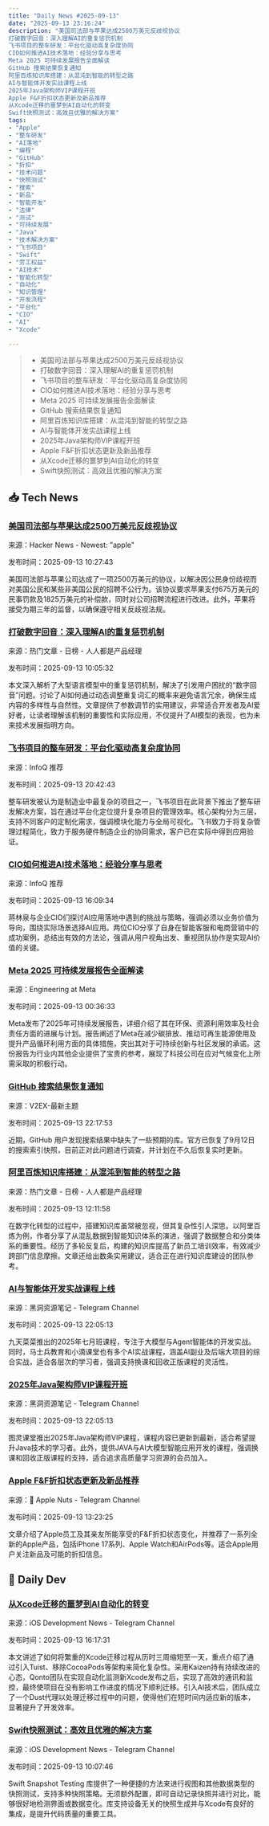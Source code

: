 ```yaml
---
title: "Daily News #2025-09-13"
date: "2025-09-13 23:16:24"
description: "美国司法部与苹果达成2500万美元反歧视协议
打破数字回音：深入理解AI的重复惩罚机制
飞书项目的整车研发：平台化驱动高复杂度协同
CIO如何推进AI技术落地：经验分享与思考
Meta 2025 可持续发展报告全面解读
GitHub 搜索结果恢复通知
阿里百炼知识库搭建：从混沌到智能的转型之路
AI与智能体开发实战课程上线
2025年Java架构师VIP课程开班
Apple F&F折扣状态更新及新品推荐
从Xcode迁移的噩梦到AI自动化的转变
Swift快照测试：高效且优雅的解决方案"
tags: 
- "Apple"
- "整车研发"
- "AI落地"
- "编程"
- "GitHub"
- "折扣"
- "技术问题"
- "快照测试"
- "搜索"
- "新品"
- "智能开发"
- "法律"
- "测试"
- "可持续发展"
- "Java"
- "技术解决方案"
- "飞书项目"
- "Swift"
- "劳工权益"
- "AI技术"
- "智能化转型"
- "自动化"
- "知识管理"
- "开发流程"
- "平台化"
- "CIO"
- "AI"
- "Xcode"

---
```


> - 美国司法部与苹果达成2500万美元反歧视协议
> - 打破数字回音：深入理解AI的重复惩罚机制
> - 飞书项目的整车研发：平台化驱动高复杂度协同
> - CIO如何推进AI技术落地：经验分享与思考
> - Meta 2025 可持续发展报告全面解读
> - GitHub 搜索结果恢复通知
> - 阿里百炼知识库搭建：从混沌到智能的转型之路
> - AI与智能体开发实战课程上线
> - 2025年Java架构师VIP课程开班
> - Apple F&F折扣状态更新及新品推荐
> - 从Xcode迁移的噩梦到AI自动化的转变
> - Swift快照测试：高效且优雅的解决方案

## 📥 Tech News

### [美国司法部与苹果达成2500万美元反歧视协议](https://www.justice.gov/archives/opa/pr/justice-department-secures-25-million-landmark-agreement-apple-resolve-employment)

来源：Hacker News - Newest: "apple"

发布时间：2025-09-13 10:27:43

美国司法部与苹果公司达成了一项2500万美元的协议，以解决因公民身份歧视而对美国公民和某些非美国公民的招聘不公行为。该协议要求苹果支付675万美元的民事罚款及1825万美元的补偿款，同时对公司招聘流程进行改进。此外，苹果将接受为期三年的监督，以确保遵守相关反歧视法规。

### [打破数字回音：深入理解AI的重复惩罚机制](https://www.woshipm.com/ai/6268137.html)

来源：热门文章 - 日榜 - 人人都是产品经理

发布时间：2025-09-13 10:05:32

本文深入解析了大型语言模型中的重复惩罚机制，解决了引发用户困扰的“数字回音”问题。讨论了AI如何通过动态调整重复词汇的概率来避免语言冗余，确保生成内容的多样性与自然性。文章提供了参数调节的实用建议，非常适合开发者及AI爱好者，让读者理解该机制的重要性和实际应用，不仅提升了AI模型的表现，也为未来技术发展指明方向。

### [飞书项目的整车研发：平台化驱动高复杂度协同](https://www.infoq.cn/article/q1TJFR0cauwIiMixQLs7)

来源：InfoQ 推荐

发布时间：2025-09-13 20:42:43

整车研发被认为是制造业中最复杂的项目之一，飞书项目在此背景下推出了整车研发解决方案，旨在通过平台化定位提升复杂项目的管理效率。核心架构分为三层，支持不同客户的定制化需求，强调模块化能力与全局可视化。飞书致力于将复杂管理过程简化，致力于服务硬件制造企业的协同需求，客户已在实际中得到应用验证。

### [CIO如何推进AI技术落地：经验分享与思考](https://www.infoq.cn/article/VHBcNedoicv3DVQKZ05a)

来源：InfoQ 推荐

发布时间：2025-09-13 16:09:34

蒋林泉与企业CIO们探讨AI应用落地中遇到的挑战与策略，强调必须以业务价值为导向，围绕实际场景选择AI应用。两位CIO分享了自身在智能客服和电商营销中的成功案例，总结出有效的方法论，强调从用户视角出发、重视团队协作是实现AI价值的关键。

### [Meta 2025 可持续发展报告全面解读](https://sustainability.atmeta.com/2025-sustainability-report/)

来源：Engineering at Meta

发布时间：2025-09-13 00:36:33

Meta发布了2025年可持续发展报告，详细介绍了其在环保、资源利用效率及社会责任方面的进展与计划。报告阐述了Meta在减少碳排放、推动可再生能源使用及提升产品循环利用方面的具体措施，突出其对于可持续创新与社区发展的承诺。这份报告为行业内其他企业提供了宝贵的参考，展现了科技公司在应对气候变化上所需采取的积极行动。

### [GitHub 搜索结果恢复通知](https://www.v2ex.com/t/1159031)

来源：V2EX-最新主题

发布时间：2025-09-13 22:17:53

近期，GitHub 用户发现搜索结果中缺失了一些预期的库。官方已恢复了9月12日的搜索索引快照，目前正对此问题进行调查，并计划在不久后恢复实时更新。

### [阿里百炼知识库搭建：从混沌到智能的转型之路](https://www.woshipm.com/ai/6268027.html)

来源：热门文章 - 日榜 - 人人都是产品经理

发布时间：2025-09-13 12:11:58

在数字化转型的过程中，搭建知识库虽常被忽视，但其复杂性引人深思。以阿里百炼为例，作者分享了从混乱数据到智能知识体系的演进，强调了数据整合和分类体系的重要性。经历了多轮反复后，构建的知识库提高了新员工培训效率，有效减少跨部门信息摩擦。文章还给出数条实用建议，适合正在进行知识库建设的团队参考。

### [AI与智能体开发实战课程上线](https://t.me/piracy6/32566)

来源：黑洞资源笔记 - Telegram Channel

发布时间：2025-09-13 22:05:13

九天菜菜推出的2025年七月班课程，专注于大模型与Agent智能体的开发实战。同时，马士兵教育和小滴课堂也有多个AI实战课程，涵盖AI副业及后端大项目的综合实战，适合各层次的学习者，强调支持换课和回收正版课程的灵活性。

### [2025年Java架构师VIP课程开班](https://t.me/piracy6/32570)

来源：黑洞资源笔记 - Telegram Channel

发布时间：2025-09-13 22:05:13

图灵课堂推出2025年Java架构师VIP课程，课程内容已更新到最新，适合希望提升Java技术的学习者。此外，提供JAVA与AI大模型智能应用开发的课程，强调换课和回收正版课程的支持，适合追求高质量学习资源的会员加入。

### [Apple F&F折扣状态更新及新品推荐](https://t.me/AppleNuts/2328)

来源： Apple Nuts - Telegram Channel

发布时间：2025-09-13 13:23:25

文章介绍了Apple员工及其亲友所能享受的F&F折扣状态变化，并推荐了一系列全新的Apple产品，包括iPhone 17系列、Apple Watch和AirPods等。适合Apple用户关注新品及可能的折扣信息。

## 💾 Daily Dev

### [从Xcode迁移的噩梦到AI自动化的转变](https://medium.com/qonto-way/xcode-migrations-from-stone-age-to-ai-mastery-d2590657e809)

来源：iOS Development News - Telegram Channel

发布时间：2025-09-13 16:17:31

本文讲述了如何将繁重的Xcode迁移过程从历时三周缩短至一天，重点介绍了通过引入Tuist、移除CocoaPods等架构来简化复杂性。采用Kaizen持有持续改进的心态，Qonto团队在实现自动化监测新Xcode发布之后，实现了高效的通讯和监控，最终使项目在没有影响工作进度的情况下顺利迁移。引入AI技术后，团队成立了一个Dust代理以处理迁移过程中的问题，使得他们在短时间内适应新的版本，显著提升了开发效率。

### [Swift快照测试：高效且优雅的解决方案](https://github.com/pointfreeco/swift-snapshot-testing)

来源：iOS Development News - Telegram Channel

发布时间：2025-09-13 10:07:46

Swift Snapshot Testing 库提供了一种便捷的方法来进行视图和其他数据类型的快照测试，支持多种快照策略。无须额外配置，即可自动记录快照并进行对比，能够很好地检测界面或数据变化。库支持设备无关的快照生成并与Xcode有良好的集成，是提升代码质量的重要工具。
